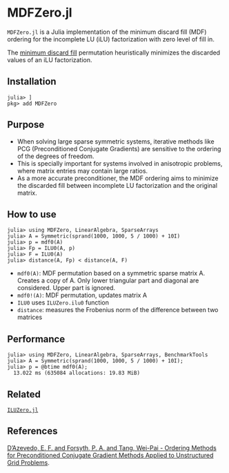 # MDFZero.jl
`MDFZero.jl` is a Julia implementation of the minimum discard fill (MDF) ordering for the incomplete LU (iLU) factorization with zero level of fill in.

The [minimum discard fill](https://doi.org/10.1137/0613057) permutation heuristically minimizes the discarded values of an iLU factorization.

Installation
-------------
```
julia> ]
pkg> add MDFZero
```

Purpose
-------------
- When solving large sparse symmetric systems, iterative methods like PCG (Preconditioned Conjugate Gradients) are sensitive to the ordering of the degrees of freedom.
- This is specially important for systems involved in anisotropic problems, where matrix entries may contain large ratios.
- As a more accurate preconditioner, 
the MDF ordering aims to minimize the discarded fill between incomplete LU factorization and the original matrix. 

How to use
-------------
```
julia> using MDFZero, LinearAlgebra, SparseArrays
julia> A = Symmetric(sprand(1000, 1000, 5 / 1000) + 10I)
julia> p = mdf0(A)
julia> Fp = ILU0(A, p)
julia> F = ILU0(A)
julia> distance(A, Fp) < distance(A, F)
```
- `mdf0(A)`: MDF permutation based on a symmetric sparse matrix A. Creates a copy of A. Only lower triangular part and diagonal are considered. Upper part is ignored. 
- `mdf0!(A)`: MDF permutation, updates matrix A
- `ILU0` uses `ILUZero.ilu0` function
- `distance`: measures the Frobenius norm of the difference between two matrices

Performance
-------------
```
julia> using MDFZero, LinearAlgebra, SparseArrays, BenchmarkTools
julia> A = Symmetric(sprand(1000, 1000, 5 / 1000) + 10I);
julia> p = @btime mdf0(A);
  13.022 ms (635084 allocations: 19.83 MiB)
```

Related
-------------
[`ILUZero.jl`](https://github.com/mcovalt/ILUZero.jl)

References
-------------
[D’Azevedo, E. F. and Forsyth, P. A. and Tang, Wei-Pai - Ordering Methods for Preconditioned Conjugate Gradient Methods Applied to Unstructured Grid Problems](https://doi.org/10.1137/0613057).